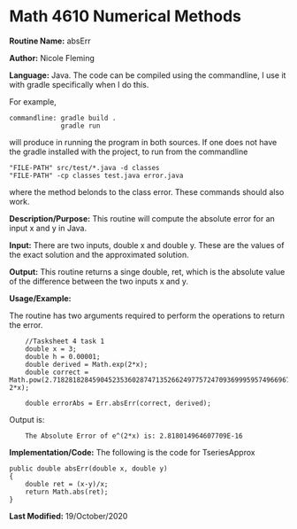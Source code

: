 # Math 4610 Numerical Methods

**Routine Name:**           absErr

**Author:** Nicole Fleming

**Language:** Java. The code can be compiled using the commandline, I use it with gradle specifically when I do this.

For example,

    commandline: gradle build .
                 gradle run

will produce in running the program in both sources. If one does not have the gradle installed with the project, to run from the commandline

    "FILE-PATH" src/test/*.java -d classes
    "FILE-PATH" -cp classes test.java error.java
    
where the method belonds to the class error. These commands should also work.

**Description/Purpose:** This routine will compute the  absolute error for an input x and y in Java.

**Input:** There are two inputs, double x and double y. These are the values of the exact solution and the approximated solution.
 

**Output:** This routine returns a singe double, ret, which is the absolute value of the difference between the two inputs x and y. 

**Usage/Example:**

The routine has two arguments required to perform the operations to return the error. 

        //Tasksheet 4 task 1
        double x = 3;
        double h = 0.00001;
        double derived = Math.exp(2*x);
        double correct = Math.pow(2.71828182845904523536028747135266249775724709369995957496696762772407663035354759457138217852516642742746639193200305992181741359662904357290033429526059563073813232862794349076323382988075319525101901157383418793070215408914993488416750924476146066808226480016, 2*x);
        
        double errorAbs = Err.absErr(correct, derived);

Output is:
     
        The Absolute Error of e^(2*x) is: 2.818014964607709E-16



**Implementation/Code:** The following is the code for TseriesApprox

    public double absErr(double x, double y)
    {
        double ret = (x-y)/x;
        return Math.abs(ret);
    }
    
**Last Modified:** 19/October/2020
